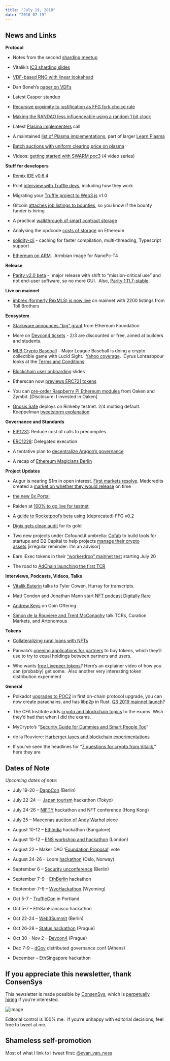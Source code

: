 ```yaml
---
title: "July 19, 2018"
date: "2018-07-19"
---
```


## News and Links

**Protocol**

- Notes from the second [sharding meetup](https://t.umblr.com/redirect?z=https%3A%2F%2Fnotes.ethereum.org%2Fs%2FB1-7aivmX&t=Zjk2YWRiNGRhODViMWE5MzQxZWMxMTJkNmM1ZWRhM2JiNzBjNWJiMSxFa0M5Z2wwSA%3D%3D&b=t%3AQ8svKXOQOFn4j1wJ-IeWRA&p=https%3A%2F%2Fwww.weekinethereum.com%2Fpost%2F176038685988%2Fjuly-19-2018&m=0)  
    
- Vitalik’s [IC3 sharding slides](https://t.umblr.com/redirect?z=https%3A%2F%2Fvitalik.ca%2Ffiles%2FIthaca201807_Sharding.pdf&t=ZDI0ZDM3NGEzNGUxZTRhN2U4NGNiZGY2N2ZjNDY4MWNkNDgyOGQyOSxFa0M5Z2wwSA%3D%3D&b=t%3AQ8svKXOQOFn4j1wJ-IeWRA&p=https%3A%2F%2Fwww.weekinethereum.com%2Fpost%2F176038685988%2Fjuly-19-2018&m=0)  
    
- [VDF-based RNG with linear lookahead](https://t.umblr.com/redirect?z=https%3A%2F%2Fethresear.ch%2Ft%2Fvdf-based-rng-with-linear-lookahead%2F2573&t=YjhhZTM5NDQ2ZDZmMTMyYjQzZDg0MTBmNjRiOGVlNzJmODA3MjcxYixFa0M5Z2wwSA%3D%3D&b=t%3AQ8svKXOQOFn4j1wJ-IeWRA&p=https%3A%2F%2Fwww.weekinethereum.com%2Fpost%2F176038685988%2Fjuly-19-2018&m=0)  
    
- Dan Boneh’s [paper on VDFs](https://t.co/G9KwUd2Itc)  
    
- Latest [Casper standup](https://t.umblr.com/redirect?z=https%3A%2F%2Fwww.youtube.com%2Fwatch%3Fv%3DEMpA5ZgzRKI&t=NjEwYjI0N2QzYjZjYjc0ZTFmMjU4MWM1OWYxMzgwMmJjNmM5ZjE2YyxFa0M5Z2wwSA%3D%3D&b=t%3AQ8svKXOQOFn4j1wJ-IeWRA&p=https%3A%2F%2Fwww.weekinethereum.com%2Fpost%2F176038685988%2Fjuly-19-2018&m=0)  
    
- [Recursive proximity to justification as FFG fork choice rule](https://t.umblr.com/redirect?z=https%3A%2F%2Fethresear.ch%2Ft%2Frecursive-proximity-to-justification-as-ffg-fork-choice-rule%2F2561&t=YWFjMzAwYTlmZDg5YjRjZDBkMTY2NmMwNTg2Mzk2MDQzOThiNTBiZCxFa0M5Z2wwSA%3D%3D&b=t%3AQ8svKXOQOFn4j1wJ-IeWRA&p=https%3A%2F%2Fwww.weekinethereum.com%2Fpost%2F176038685988%2Fjuly-19-2018&m=0)  
    
- [Making the RANDAO less influenceable using a random 1 bit clock](https://t.umblr.com/redirect?z=https%3A%2F%2Fethresear.ch%2Ft%2Fmaking-the-randao-less-influenceable-using-a-random-1-bit-clock%2F2566&t=MTA3MzBkNzU4YWQzNDJmOWYzYjFhYTZjZTljOWVhMTU0OWY4MWJkNSxFa0M5Z2wwSA%3D%3D&b=t%3AQ8svKXOQOFn4j1wJ-IeWRA&p=https%3A%2F%2Fwww.weekinethereum.com%2Fpost%2F176038685988%2Fjuly-19-2018&m=0)  
    
- Latest [Plasma implementers](https://t.umblr.com/redirect?z=https%3A%2F%2Fwww.youtube.com%2Fwatch%3Fv%3Dw45PXH0DJa0&t=ZjA2YzdjNDBlYjMwM2RiNDlkNzZhYmEwZmNjN2YyZWFiNGY5ODFhZixFa0M5Z2wwSA%3D%3D&b=t%3AQ8svKXOQOFn4j1wJ-IeWRA&p=https%3A%2F%2Fwww.weekinethereum.com%2Fpost%2F176038685988%2Fjuly-19-2018&m=0) call  
    
- A maintained [list of Plasma implementations](https://t.umblr.com/redirect?z=https%3A%2F%2Fgithub.com%2Fethsociety%2Flearn-plasma%2Fissues%2F8&t=MTYyZDA1NWYyZmI1OTU3YjFjNjlmZTM1NTQxNzlhZjRjZTViZDIxMCxFa0M5Z2wwSA%3D%3D&b=t%3AQ8svKXOQOFn4j1wJ-IeWRA&p=https%3A%2F%2Fwww.weekinethereum.com%2Fpost%2F176038685988%2Fjuly-19-2018&m=0), part of larger [Learn Plasma](https://t.umblr.com/redirect?z=https%3A%2F%2Fgithub.com%2Fethsociety%2Flearn-plasma&t=MDQwYjgxNTU5NmI0MWZiYmZmODhiOWE3NjdmZGM1NzJiYzIyMDdiNSxFa0M5Z2wwSA%3D%3D&b=t%3AQ8svKXOQOFn4j1wJ-IeWRA&p=https%3A%2F%2Fwww.weekinethereum.com%2Fpost%2F176038685988%2Fjuly-19-2018&m=0)  
    
- [Batch auctions with uniform clearing price on plasma](https://t.umblr.com/redirect?z=https%3A%2F%2Fethresear.ch%2Ft%2Fbatch-auctions-with-uniform-clearing-price-on-plasma%2F2554&t=MmQ4NDUzMWRmYzE1NTc2ZGRhZDkyNTMxOWU4NGYyZDFkMjRmZjJhOSxFa0M5Z2wwSA%3D%3D&b=t%3AQ8svKXOQOFn4j1wJ-IeWRA&p=https%3A%2F%2Fwww.weekinethereum.com%2Fpost%2F176038685988%2Fjuly-19-2018&m=0)  
    
- Videos: [getting started with SWARM poc3](https://t.umblr.com/redirect?z=https%3A%2F%2Fwww.youtube.com%2Fplaylist%3Flist%3DPLM508daI9b1vdgM-5EaJyIjFxFvmAgWFM&t=ZDg4YzBkMDc0NjgzZDE5ZjJhNWEyYTRkOTk2NmMyZTFlOGI2OTZmMCxFa0M5Z2wwSA%3D%3D&b=t%3AQ8svKXOQOFn4j1wJ-IeWRA&p=https%3A%2F%2Fwww.weekinethereum.com%2Fpost%2F176038685988%2Fjuly-19-2018&m=0) (4 video series)  
    

**Stuff for developers**

- [Remix IDE v0.6.4](https://t.umblr.com/redirect?z=https%3A%2F%2Fmedium.com%2Fremix-ide%2Fremix-ide-v0-6-4-1-released-8d8f7a5c6ad8&t=MDQ2MDkwOWU2MjUyMTIyZDYwNGExZDQ4ZDMyN2ZhMDc0NzQ4YmY5MSxFa0M5Z2wwSA%3D%3D&b=t%3AQ8svKXOQOFn4j1wJ-IeWRA&p=https%3A%2F%2Fwww.weekinethereum.com%2Fpost%2F176038685988%2Fjuly-19-2018&m=0)  
    
- Print [interview with Truffle devs](https://t.umblr.com/redirect?z=https%3A%2F%2Fmedia.consensys.net%2Ftruffle-deep-dive-what-you-need-to-know-when-developing-on-ethereum-e548d4df6e9&t=MDA2ZDRhODM1OWM2ZjE2MjY2NjI3MTg4NDgyYzUzMmRlNjFiODQxMyxFa0M5Z2wwSA%3D%3D&b=t%3AQ8svKXOQOFn4j1wJ-IeWRA&p=https%3A%2F%2Fwww.weekinethereum.com%2Fpost%2F176038685988%2Fjuly-19-2018&m=0), including how they work  
    
- Migrating your [Truffle project to Web3.js](https://t.umblr.com/redirect?z=https%3A%2F%2Fmedium.com%2F%40adrianmcli%2Fmigrating-your-truffle-project-to-web3-v1-0-ed3a56f11a4&t=YTg4Mjc4YzU4MDA2YWE5ZmZiNjk3MTFjNDU4ZDM0ODVmNmJkMmQ2YyxFa0M5Z2wwSA%3D%3D&b=t%3AQ8svKXOQOFn4j1wJ-IeWRA&p=https%3A%2F%2Fwww.weekinethereum.com%2Fpost%2F176038685988%2Fjuly-19-2018&m=0) v1.0  
    
- Gitcoin [attaches job listings to bounties](https://t.umblr.com/redirect?z=https%3A%2F%2Fmedium.com%2Fgitcoin%2Fhiring-with-gitcoin-just-got-better-259c59aa8e3&t=ZWY0ZDhmNTQzM2ZlNTFjNmY1OTljZGJiOGMwZjM1MTAyMGFiOWYxZSxFa0M5Z2wwSA%3D%3D&b=t%3AQ8svKXOQOFn4j1wJ-IeWRA&p=https%3A%2F%2Fwww.weekinethereum.com%2Fpost%2F176038685988%2Fjuly-19-2018&m=0), so you know if the bounty funder is hiring  
    
- A practical [walkthrough of smart contract storage](https://t.umblr.com/redirect?z=https%3A%2F%2Fmedium.com%2Fcoinmonks%2Fa-practical-walkthrough-smart-contract-storage-d3383360ea1b&t=MGZkNzMwMDg2YmM3NDYwM2IwNmM1MzJiZDlkN2NmMDExNjIxOTFjNCxFa0M5Z2wwSA%3D%3D&b=t%3AQ8svKXOQOFn4j1wJ-IeWRA&p=https%3A%2F%2Fwww.weekinethereum.com%2Fpost%2F176038685988%2Fjuly-19-2018&m=0)  
    
- Analysing the opdcode [costs of storage](https://t.umblr.com/redirect?z=https%3A%2F%2Fmedium.com%2Fcoinmonks%2Fstoring-on-ethereum-analyzing-the-costs-922d41d6b316&t=ZGIyZmI2NTRlNWM5NzM1Njc4ZGMzMDRiMmEyMmVjMjI2NDIwYjJiOCxFa0M5Z2wwSA%3D%3D&b=t%3AQ8svKXOQOFn4j1wJ-IeWRA&p=https%3A%2F%2Fwww.weekinethereum.com%2Fpost%2F176038685988%2Fjuly-19-2018&m=0) on Ethereum  
    
- [solidity-cli](https://t.umblr.com/redirect?z=https%3A%2F%2Fgithub.com%2Fpubkey%2Fsolidity-cli%2Fblob%2Fmaster%2FREADME.md&t=ZGY2ZGI3YjdhZjQzOWVlMGI0M2EzOGE0N2ZlOGE4M2M5ZjgyYWJiMSxFa0M5Z2wwSA%3D%3D&b=t%3AQ8svKXOQOFn4j1wJ-IeWRA&p=https%3A%2F%2Fwww.weekinethereum.com%2Fpost%2F176038685988%2Fjuly-19-2018&m=0) - caching for faster compilation, multi-threading, Typescript support  
    
- [Ethereum on ARM](https://t.umblr.com/redirect?z=https%3A%2F%2Fwww.reddit.com%2Fr%2Fethereum%2Fcomments%2F8ztgj5%2Fethereum_on_arm_poc_armbian_image_for_nanopct4_a%2F&t=NDY5N2Y4OGYzY2QxMGUyYWJkZWY2MWUwMmQ0MGEwNWI2YmJmZGNhNixFa0M5Z2wwSA%3D%3D&b=t%3AQ8svKXOQOFn4j1wJ-IeWRA&p=https%3A%2F%2Fwww.weekinethereum.com%2Fpost%2F176038685988%2Fjuly-19-2018&m=0).  Armbian image for NanoPc-T4  
    

**Release**

- [Parity v2.0 beta](https://t.umblr.com/redirect?z=https%3A%2F%2Fmedium.com%2Fparitytech%2Fparity-ethereum-v2-0-0-beta-b8eb2b9d77b4&t=M2QyZjE1ZjRhZThiODUzZjYxN2FkZjQ1MDA3ZWNiNzYxMTBlZGNlMCxFa0M5Z2wwSA%3D%3D&b=t%3AQ8svKXOQOFn4j1wJ-IeWRA&p=https%3A%2F%2Fwww.weekinethereum.com%2Fpost%2F176038685988%2Fjuly-19-2018&m=0) -  major release with shift to “mission-critical use” and not end-user software, so no more GUI.  Also, [Parity 1.11.7-stable](https://t.umblr.com/redirect?z=https%3A%2F%2Fgithub.com%2Fparitytech%2Fparity%2Freleases%2Ftag%2Fv1.11.7&t=YjJmOWUxNjI3OTdlYmU4NmFjNWZjOWM4OTU4ZTE3NGExNjk0OWFlYixFa0M5Z2wwSA%3D%3D&b=t%3AQ8svKXOQOFn4j1wJ-IeWRA&p=https%3A%2F%2Fwww.weekinethereum.com%2Fpost%2F176038685988%2Fjuly-19-2018&m=0)

**Live on mainnet**

- [imbrex (formerly RexMLS) is now live](https://t.umblr.com/redirect?z=https%3A%2F%2Fabout.imbrex.io%2Fblog%2Fimbrex-launches%2F&t=NDQ5MjNmNzUxZjlhZmJiNWMwMTA1NzE1OTBkNzdmM2FkNWMzMDk3YixFa0M5Z2wwSA%3D%3D&b=t%3AQ8svKXOQOFn4j1wJ-IeWRA&p=https%3A%2F%2Fwww.weekinethereum.com%2Fpost%2F176038685988%2Fjuly-19-2018&m=0) on mainnet with 2200 listings from Toll Brothers

**Ecosystem**

- [Starkware announces “big” grant](https://twitter.com/starkwareltd/status/1018685807148879873?s=21) from Ethereum Foundation  
    
- More on [Devcon4 tickets](https://t.umblr.com/redirect?z=https%3A%2F%2Fblog.ethereum.org%2F2018%2F07%2F17%2Fan-update-on-devcon4-ticket-allocations-and-sales%2F&t=OGVlYmE3YWJlNTdlMjM1OTFiNjRkMzVjZGEyNjBmMjQwZWFjZGM1ZSxFa0M5Z2wwSA%3D%3D&b=t%3AQ8svKXOQOFn4j1wJ-IeWRA&p=https%3A%2F%2Fwww.weekinethereum.com%2Fpost%2F176038685988%2Fjuly-19-2018&m=0) - 2/3 are discounted or free, aimed at builders and students.  
    
- [MLB Crypto Baseball](https://t.umblr.com/redirect?z=https%3A%2F%2Fmlbcryptobaseball.com%2F&t=MDMwYzk1ZTdkOTgxNGExZDQwYTlkOGRmN2I1MzA4OWNjZmJiZjQxZixFa0M5Z2wwSA%3D%3D&b=t%3AQ8svKXOQOFn4j1wJ-IeWRA&p=https%3A%2F%2Fwww.weekinethereum.com%2Fpost%2F176038685988%2Fjuly-19-2018&m=0) - Major League Baseball is doing a crypto collectible game with Lucid Sight.  [Yahoo coverage](https://t.umblr.com/redirect?z=https%3A%2F%2Ffinance.yahoo.com%2Fnews%2Fexclusive-major-league-baseball-going-crypto-134033104.html&t=MjlhM2ZjOTdmZjg2ZjQ1ZmUyNmQwNmU2YTc1NGFiODcwZGE3MjQxZSxFa0M5Z2wwSA%3D%3D&b=t%3AQ8svKXOQOFn4j1wJ-IeWRA&p=https%3A%2F%2Fwww.weekinethereum.com%2Fpost%2F176038685988%2Fjuly-19-2018&m=0).  Cyrus Lohrasbpour looks at the [Terms and Conditions](https://twitter.com/Cyrus/status/1018853153310105600).  
    
- [Blockchain user onboarding](https://t.umblr.com/redirect?z=https%3A%2F%2Fwww.slideshare.net%2Faseoconnor%2Fblockchain-user-onboarding-in-practice&t=OGY1ZGU0MDdjMjljYzZjNjRhMWY5NmYxNzJmZTExY2QwZmE2OTAyNCxFa0M5Z2wwSA%3D%3D&b=t%3AQ8svKXOQOFn4j1wJ-IeWRA&p=https%3A%2F%2Fwww.weekinethereum.com%2Fpost%2F176038685988%2Fjuly-19-2018&m=0) slides  
    
- Etherscan now [previews ERC721 tokens](https://twitter.com/AxiomZenTeam/status/1019682611990417408)  
    
- You can [pre-order Raspberry PI Ethereum modules](https://t.umblr.com/redirect?z=https%3A%2F%2Fwww.zymbit.com%2Foaken%2F&t=NjEwMTIwNjcxOTkyODM1NWMwYjkzMjZiOTliMGNhYWM4OTg1ZmU5YSxFa0M5Z2wwSA%3D%3D&b=t%3AQ8svKXOQOFn4j1wJ-IeWRA&p=https%3A%2F%2Fwww.weekinethereum.com%2Fpost%2F176038685988%2Fjuly-19-2018&m=0) from Oaken and Zymbit. \[Disclosure: I invested in Oaken\]  
    
- [Gnosis Safe](https://t.umblr.com/redirect?z=https%3A%2F%2Fsafe.gnosis.io%2F&t=ZmE5ODlkZGQ4NTllMzc1NDAyZGQ3ZTFhMGU4NDRlODQ1NDE2ZWJiMCxFa0M5Z2wwSA%3D%3D&b=t%3AQ8svKXOQOFn4j1wJ-IeWRA&p=https%3A%2F%2Fwww.weekinethereum.com%2Fpost%2F176038685988%2Fjuly-19-2018&m=0) deploys on Rinkeby testnet. 2/4 multisig default. Koeppelman [tweetstorm explanation](https://twitter.com/koeppelmann/status/1019719097016299520)  
    

**Governance and Standards**

- [EIP1231](https://t.umblr.com/redirect?z=https%3A%2F%2Fgithub.com%2Fethereum%2FEIPs%2Fpull%2F1231%2Ffiles&t=YzRhYTEzNjAwYjk0MDUzZmVlYWUwZWJlNmI5YjZkYTAzNWVjNTZkYixFa0M5Z2wwSA%3D%3D&b=t%3AQ8svKXOQOFn4j1wJ-IeWRA&p=https%3A%2F%2Fwww.weekinethereum.com%2Fpost%2F176038685988%2Fjuly-19-2018&m=0): Reduce cost of calls to precompiles  
    
- [ERC1228](https://t.umblr.com/redirect?z=https%3A%2F%2Fgithub.com%2Fethereum%2FEIPs%2Fissues%2F1228&t=ZjY1MzNhM2ZhYzc4NGQ0NzA3ZTExNjM4NTVkOTYzYTNlYzI2NDExNyxFa0M5Z2wwSA%3D%3D&b=t%3AQ8svKXOQOFn4j1wJ-IeWRA&p=https%3A%2F%2Fwww.weekinethereum.com%2Fpost%2F176038685988%2Fjuly-19-2018&m=0): Delegated execution  
    
- A tentative plan to [decentralize Aragon’s governance](https://t.umblr.com/redirect?z=https%3A%2F%2Fresearch.aragon.org%2Ft%2Fdecentralizing-aragons-governance-possible-first-steps%2F98&t=MGRlOGNkOWQ1NTg0NmUwMzI4NzExMDIzNWNkNTBmZWI2NTJlOThiZCxFa0M5Z2wwSA%3D%3D&b=t%3AQ8svKXOQOFn4j1wJ-IeWRA&p=https%3A%2F%2Fwww.weekinethereum.com%2Fpost%2F176038685988%2Fjuly-19-2018&m=0)  
    
- A recap of [Ethereum Magicians Berlin](https://t.umblr.com/redirect?z=https%3A%2F%2Fmedium.com%2Fecf-review%2Fethmagicians-the-importance-of-community-and-activism-2e632f26a836&t=ZGVmYmViY2I1ZWY3NGVlOTkxOTE3MzI4YWNjYmZlMzUyMzQ2MWJmNCxFa0M5Z2wwSA%3D%3D&b=t%3AQ8svKXOQOFn4j1wJ-IeWRA&p=https%3A%2F%2Fwww.weekinethereum.com%2Fpost%2F176038685988%2Fjuly-19-2018&m=0)  
    

**Project Updates**

- Augur is nearing $1m in open interest. [First markets resolve](https://twitter.com/AugurProject/status/1019739868006637569). Medcredits created a [market on whether they would release](https://t.umblr.com/redirect?z=https%3A%2F%2Fmedium.com%2Fmedcredits%2Fskin-in-the-game-how-medcredits-is-using-augur-to-assure-accountability-950166f1f0ab&t=OTE4NjQwNGE2MGMzOGNmMWRjNWNmOTM1NDRmZDkwNGNiMjk1MWM2NixFa0M5Z2wwSA%3D%3D&b=t%3AQ8svKXOQOFn4j1wJ-IeWRA&p=https%3A%2F%2Fwww.weekinethereum.com%2Fpost%2F176038685988%2Fjuly-19-2018&m=0) on time  
    
- [the new 0x Portal](https://t.umblr.com/redirect?z=https%3A%2F%2Fblog.0xproject.com%2Fintroducing-the-new-0x-portal-79b9aa6df72e&t=NzU1N2I2NDdkZWFiNTYwMjczNmUxMzFmNGNlZjVhYzYzYmQ5ZTEwMCxFa0M5Z2wwSA%3D%3D&b=t%3AQ8svKXOQOFn4j1wJ-IeWRA&p=https%3A%2F%2Fwww.weekinethereum.com%2Fpost%2F176038685988%2Fjuly-19-2018&m=0)  
    
- Raiden at [100% to go live for testnet](https://t.umblr.com/redirect?z=https%3A%2F%2Fgithub.com%2Fraiden-network%2Fraiden%2Fmilestones&t=NDg4YmQxMDg3ZjlkNzJiMDhlYTlhYzY4Njg3ZTZhNmQxOTY5ZGM0ZixFa0M5Z2wwSA%3D%3D&b=t%3AQ8svKXOQOFn4j1wJ-IeWRA&p=https%3A%2F%2Fwww.weekinethereum.com%2Fpost%2F176038685988%2Fjuly-19-2018&m=0)  
    
- A [guide to Rocketpool’s beta](https://t.umblr.com/redirect?z=https%3A%2F%2Fmedium.com%2Frocket-pool%2Frocket-pool-beta-v1-guide-bed1d99bd84&t=OGE2MDVhMWQ4MWVkNzIxYzIyYTNhNDZlNWI4YjFhMTNkMGI5YWIwYyxFa0M5Z2wwSA%3D%3D&b=t%3AQ8svKXOQOFn4j1wJ-IeWRA&p=https%3A%2F%2Fwww.weekinethereum.com%2Fpost%2F176038685988%2Fjuly-19-2018&m=0) using (deprecated) FFG v0.2  
    
- [Digix gets clean audit](https://t.umblr.com/redirect?z=https%3A%2F%2Fmedium.com%2F%40Digix%2Fdigixs-gold-holdings-independently-audited-100-accounted-for-40bc371bf947&t=MjhhMDViZjE2Zjg3MTBjOWNjNTJjODg3MWFlZGM5ZWJkZWVmODVhOCxFa0M5Z2wwSA%3D%3D&b=t%3AQ8svKXOQOFn4j1wJ-IeWRA&p=https%3A%2F%2Fwww.weekinethereum.com%2Fpost%2F176038685988%2Fjuly-19-2018&m=0) for its gold  
    
- Two new projects under Cofound.it umbrella: [Cofab](https://t.umblr.com/redirect?z=https%3A%2F%2Fblog.cofound.it%2Fwhy-cofab-and-what-value-do-we-bring-to-the-cofound-it-ecosystem-8a2fa827469b&t=ZTk0MWFmMTljMDc3NjllMjc5YjZlNDU0Nzg1NmQzMTViNjlkYzJmNSxFa0M5Z2wwSA%3D%3D&b=t%3AQ8svKXOQOFn4j1wJ-IeWRA&p=https%3A%2F%2Fwww.weekinethereum.com%2Fpost%2F176038685988%2Fjuly-19-2018&m=0) to build tools for startups and D2 Capital to help projects [manage their crypto assets](https://t.umblr.com/redirect?z=https%3A%2F%2Fblog.cofound.it%2Fintroducing-d2-capital-providing-crypto-asset-class-expertise-for-startups-5296ed86d67&t=N2U0MDVmMjM0MzFlYjMwMjg5Mjc1YmM0YmY5YmNhZDNjNmYwY2MzNSxFa0M5Z2wwSA%3D%3D&b=t%3AQ8svKXOQOFn4j1wJ-IeWRA&p=https%3A%2F%2Fwww.weekinethereum.com%2Fpost%2F176038685988%2Fjuly-19-2018&m=0) \[irregular reminder: I’m an advisor\]  
    
- Earn iExec tokens in their [“workerdrop” mainnet test](https://t.umblr.com/redirect?z=https%3A%2F%2Fmedium.com%2Fiex-ec%2Fiexec-workerdrop-1-c495774146ff&t=YjQ3OTE5MGRhYzcxODRlYzc1MWVjZjQ5N2ZlMTIwNGI5MzY2M2JhMyxFa0M5Z2wwSA%3D%3D&b=t%3AQ8svKXOQOFn4j1wJ-IeWRA&p=https%3A%2F%2Fwww.weekinethereum.com%2Fpost%2F176038685988%2Fjuly-19-2018&m=0) starting July 20  
    
- The road to [AdChain launching the first TCR](https://t.umblr.com/redirect?z=https%3A%2F%2Fmedium.com%2Fmetax-publication%2Fthe-road-to-the-mainnet-and-beyond-f9109bf5ea1&t=M2VhZjdjMGUwYWQ1NWVhZGVmYzJlZmNiMDc5NzBjMDMwZTgwZWFkYSxFa0M5Z2wwSA%3D%3D&b=t%3AQ8svKXOQOFn4j1wJ-IeWRA&p=https%3A%2F%2Fwww.weekinethereum.com%2Fpost%2F176038685988%2Fjuly-19-2018&m=0)  
    

**Interviews, Podcasts, Videos, Talks** 

- [Vitalik Buterin](https://t.umblr.com/redirect?z=https%3A%2F%2Fmedium.com%2Fconversations-with-tyler%2Fvitalik-buterin-tyler-cowen-cryptocurrency-blockchain-tech-3a2b20c12c97&t=NTMyODRiMjA1NGU3M2FlMjQ0ZDBmNTE3ZTcwNTYxODNlZjMzOTY3ZCxFa0M5Z2wwSA%3D%3D&b=t%3AQ8svKXOQOFn4j1wJ-IeWRA&p=https%3A%2F%2Fwww.weekinethereum.com%2Fpost%2F176038685988%2Fjuly-19-2018&m=0) talks to Tyler Cowen. Hurray for transcripts.  
    
- Matt Condon and Jonathan Mann start [NFT podcast Digitally Rare](https://t.umblr.com/redirect?z=https%3A%2F%2Fitunes.apple.com%2Fus%2Fpodcast%2Ftheres-no-i-in-nft-or-is-there%2Fid1413304564%3Fi%3D1000416021798%26mt%3D2&t=MzFlNTJhNjc5ZjA4ODkxNzI2NDBmNTRmN2JhZjFjYzY5ZDZkZDlkNSxFa0M5Z2wwSA%3D%3D&b=t%3AQ8svKXOQOFn4j1wJ-IeWRA&p=https%3A%2F%2Fwww.weekinethereum.com%2Fpost%2F176038685988%2Fjuly-19-2018&m=0)  
    
- [Andrew Keys](https://t.umblr.com/redirect?z=https%3A%2F%2Fthecoinoffering.com%2Fpodcast%2Fs02%2Fe03-andrew-keys%2F&t=Yjc5NWRlNzY5Y2Y2YzAzOTc1ZjdmMmRiMzE2NGI4MjE4NzZjMjdhZixFa0M5Z2wwSA%3D%3D&b=t%3AQ8svKXOQOFn4j1wJ-IeWRA&p=https%3A%2F%2Fwww.weekinethereum.com%2Fpost%2F176038685988%2Fjuly-19-2018&m=0) on Coin Offering  
    
- [Simon de la Rouviere and Trent McConaghy](https://t.umblr.com/redirect?z=https%3A%2F%2Fwww.breaker.audio%2Fventure-stories%2Fe%2F35568339&t=YmY1YWU1MDdjMDY4MjA0MTkwNWFmOGY5ZGEyNWZiYmE1ZTVkMTgxMyxFa0M5Z2wwSA%3D%3D&b=t%3AQ8svKXOQOFn4j1wJ-IeWRA&p=https%3A%2F%2Fwww.weekinethereum.com%2Fpost%2F176038685988%2Fjuly-19-2018&m=0) talk TCRs, Curation Markets, and Artonomous  
    

**Tokens** 

- [Collateralizing rural loans with NFTs](https://t.umblr.com/redirect?z=https%3A%2F%2Fmedium.com%2Fcoinmonks%2Fcollateralizing-rural-loans-with-non-fungible-tokens-2f1e2dd718dc&t=NDBmN2I3MzgwNmU0NWZiNmE4ZjJlMzcwNmY2YzBhZGU5ODRkZjc4MCxFa0M5Z2wwSA%3D%3D&b=t%3AQ8svKXOQOFn4j1wJ-IeWRA&p=https%3A%2F%2Fwww.weekinethereum.com%2Fpost%2F176038685988%2Fjuly-19-2018&m=0)  
    
- Panvala’s [opening applications for partners](https://t.umblr.com/redirect?z=https%3A%2F%2Fmedium.com%2Fpanvala%2Fbecome-a-panvala-partner-4a9154c829e7&t=MWNiMDBkNmFmZjY5YzlkZTViMmE3YzllZjQ0NTM5MjUwNjdlNzQ2NyxFa0M5Z2wwSA%3D%3D&b=t%3AQ8svKXOQOFn4j1wJ-IeWRA&p=https%3A%2F%2Fwww.weekinethereum.com%2Fpost%2F176038685988%2Fjuly-19-2018&m=0) to buy tokens, which they’ll use to try to equal holdings between partners and users.  
    
- Who wants [free Livepeer tokens](https://t.umblr.com/redirect?z=https%3A%2F%2Fwww.youtube.com%2Fwatch%3Fv%3DS1amPnW4AEs&t=YTNkNWMxZTIwMjA3ODg1ZjdlZWYyNjRkZDhjMTFkMjE2MDRjYzQ5YSxFa0M5Z2wwSA%3D%3D&b=t%3AQ8svKXOQOFn4j1wJ-IeWRA&p=https%3A%2F%2Fwww.weekinethereum.com%2Fpost%2F176038685988%2Fjuly-19-2018&m=0)? Here’s an explainer video of how you can (probably) get some.  Also another very interesting token distribution experiment  
    

**General**

- Polkadot [upgrades to POC2](https://t.umblr.com/redirect?z=https%3A%2F%2Fmedium.com%2Fpolkadot-network%2Fpolkadot-poc-2-is-here-parachains-runtime-upgrades-and-libp2p-networking-7035bb141c25&t=MDQ3ZThmOTdlMWNjMWE4YWRhNGJjZTQ3YzNlMTQ3NTA2YmUyNzVlMyxFa0M5Z2wwSA%3D%3D&b=t%3AQ8svKXOQOFn4j1wJ-IeWRA&p=https%3A%2F%2Fwww.weekinethereum.com%2Fpost%2F176038685988%2Fjuly-19-2018&m=0) in first on-chain protocol upgrade, you can now create parachains, and has libp2p in Rust. [Q3 2019 mainnet launch](https://twitter.com/5chdn/status/1019305321213448194)?  
    
- The CFA Institute adds [crypto and blockchain topics](https://t.umblr.com/redirect?z=https%3A%2F%2Fwww.bloomberg.com%2Fnews%2Farticles%2F2018-07-16%2Fcfa-exam-adds-crypto-blockchain-topics-as-wall-street-dives-in&t=YzE2Y2QyNTc4YTQwOWNhYzQwNjg0YThiODY0YjExZDI5MTI4MGUzZCxFa0M5Z2wwSA%3D%3D&b=t%3AQ8svKXOQOFn4j1wJ-IeWRA&p=https%3A%2F%2Fwww.weekinethereum.com%2Fpost%2F176038685988%2Fjuly-19-2018&m=0) to the exams. Wish they’d had that when I did the exams.  
    
- MyCrypto’s “[Security Guide for Dummies and Smart People Too](https://t.umblr.com/redirect?z=https%3A%2F%2Fmedium.com%2Fmycrypto%2Fmycryptos-security-guide-for-dummies-and-smart-people-too-ab178299c82e&t=OGZhZTdmZDE2MzVhNzRhNThkNmY0Zjc5NTM0Yjc1Yzk1NjVmZDY1ZSxFa0M5Z2wwSA%3D%3D&b=t%3AQ8svKXOQOFn4j1wJ-IeWRA&p=https%3A%2F%2Fwww.weekinethereum.com%2Fpost%2F176038685988%2Fjuly-19-2018&m=0)”  
    
- de la Rouviere: [Harberger taxes and blockchain experimentations](https://t.umblr.com/redirect?z=https%3A%2F%2Fmedium.com%2F%40simondlr%2Fwhat-is-harberger-tax-where-does-the-blockchain-fit-in-1329046922c6&t=MjM1OGM4OWEzYTYyMDY0YjYyYTcxYjI0MDBiODExYzNjODgwZmU2NCxFa0M5Z2wwSA%3D%3D&b=t%3AQ8svKXOQOFn4j1wJ-IeWRA&p=https%3A%2F%2Fwww.weekinethereum.com%2Fpost%2F176038685988%2Fjuly-19-2018&m=0)  
    
- If you’ve seen the headlines for “[7 questions for crypto from Vitalik](https://t.umblr.com/redirect?z=https%3A%2F%2Fwww.reddit.com%2Fr%2Fethereum%2Fcomments%2F8yjhxd%2Fethereum_cofounder_vitalik_buterin_comes_up_with%2Fe2bgkmq%2F&t=M2ZhMTRiZTcwNWExZmMzYmY0NmU4MjhmYzNkNWEzZGUxMDVhM2M5YixFa0M5Z2wwSA%3D%3D&b=t%3AQ8svKXOQOFn4j1wJ-IeWRA&p=https%3A%2F%2Fwww.weekinethereum.com%2Fpost%2F176038685988%2Fjuly-19-2018&m=0),” here they are  
    

## Dates of Note

_Upcoming dates of note_:

- July 19-20 – [DappCon](https://t.umblr.com/redirect?z=https%3A%2F%2Fwww.dappcon.io%2F&t=Yzg3OTkwNWI3M2JkNTkzM2NlNmVlOTdmZjVlYmJkODgyZDEzMDUzNyxFa0M5Z2wwSA%3D%3D&b=t%3AQ8svKXOQOFn4j1wJ-IeWRA&p=https%3A%2F%2Fwww.weekinethereum.com%2Fpost%2F176038685988%2Fjuly-19-2018&m=0) (Berlin)  
    
- July 22-24 — [Japan tourism](https://t.umblr.com/redirect?z=https%3A%2F%2Fhackathon-en.blockchainexe.com%2F&t=NjI2ZjM4MGQyZmIxZDA3MjU2NzZiY2ZmNjAzNWNkZmMxYTQxMTNkYSxFa0M5Z2wwSA%3D%3D&b=t%3AQ8svKXOQOFn4j1wJ-IeWRA&p=https%3A%2F%2Fwww.weekinethereum.com%2Fpost%2F176038685988%2Fjuly-19-2018&m=0) hackathon (Tokyo)  
    
- July 24-26 – [NIFTY](https://t.umblr.com/redirect?z=https%3A%2F%2Fnifty.gg%2F&t=NjAyNWM0NDAzMDEyNGI3ZGYzM2ZjZTUzNmE0MTY0YTM4OTkwNDEyOSxFa0M5Z2wwSA%3D%3D&b=t%3AQ8svKXOQOFn4j1wJ-IeWRA&p=https%3A%2F%2Fwww.weekinethereum.com%2Fpost%2F176038685988%2Fjuly-19-2018&m=0) hackathon and NFT conference (Hong Kong)  
    
- July 25 – Maecenas [auction of Andy Warhol](https://twitter.com/maecenasart/status/1016654053286260736) piece  
    
- August 10-12 – [EthIndia](https://t.umblr.com/redirect?z=https%3A%2F%2Fethindia.co%2F&t=MWY0MGY1MTI2MTFlY2ZjZTk3YTA4ODM0YTIyNjYzNjNkMmU3ODA5OSxFa0M5Z2wwSA%3D%3D&b=t%3AQ8svKXOQOFn4j1wJ-IeWRA&p=https%3A%2F%2Fwww.weekinethereum.com%2Fpost%2F176038685988%2Fjuly-19-2018&m=0) hackathon (Bangalore)  
    
- August 10-12 – [ENS workshop and hackathon](https://t.umblr.com/redirect?z=https%3A%2F%2Fhack.ens.domains%2F&t=MjU3ZWU4YjNhZTljYzAyYWRlMDlkMTZmNjljODJmZjU4ODdjYTVmZCxFa0M5Z2wwSA%3D%3D&b=t%3AQ8svKXOQOFn4j1wJ-IeWRA&p=https%3A%2F%2Fwww.weekinethereum.com%2Fpost%2F176038685988%2Fjuly-19-2018&m=0) (London)  
    
- August 22 – Maker DAO ‘[Foundation Proposal](https://t.umblr.com/redirect?z=https%3A%2F%2Fmedium.com%2Fmakerdao%2Ffoundation-proposal-caeb382465c1&t=NWIxODNjZjEzZDVhOTdmNWNhNmE3YTE5YmZjN2M0MDQ4MTk0NjI1ZixFa0M5Z2wwSA%3D%3D&b=t%3AQ8svKXOQOFn4j1wJ-IeWRA&p=https%3A%2F%2Fwww.weekinethereum.com%2Fpost%2F176038685988%2Fjuly-19-2018&m=0)’ vote  
    
- August 24-26 – Loom [hackathon](https://t.umblr.com/redirect?z=https%3A%2F%2Fmedium.com%2Floom-network%2Feuropes-first-blockchain-game-hackathon-with-loom-s-unity-sdk-is-coming-to-oslo-norway-from-a75129ed8fd1&t=YTlkOGEyMmI4OTBlYmVhODYwYmE3ODI4YmU0NTMzNDExZTIwOTgyOCxFa0M5Z2wwSA%3D%3D&b=t%3AQ8svKXOQOFn4j1wJ-IeWRA&p=https%3A%2F%2Fwww.weekinethereum.com%2Fpost%2F176038685988%2Fjuly-19-2018&m=0) (Oslo, Norway)  
    
- September 6 – [Security unconference](https://t.umblr.com/redirect?z=https%3A%2F%2Fethereum-magicians.org%2Ft%2Fwiki-gathering-of-security-community%2F433&t=ODRhNThiNGUyOWY5YmQxNWQyM2IwYTY3NDE3NmY5MzE5ZDE5ZDIxNixFa0M5Z2wwSA%3D%3D&b=t%3AQ8svKXOQOFn4j1wJ-IeWRA&p=https%3A%2F%2Fwww.weekinethereum.com%2Fpost%2F176038685988%2Fjuly-19-2018&m=0) (Berlin)  
    
- September 7-9 – [EthBerlin](https://t.umblr.com/redirect?z=http%3A%2F%2Fethberlin.com%2F&t=NWMwZTMyODcyNGMyYzNhMmU5OGM2MTllMThmODAyMjBjYWQxMDRkOCxFa0M5Z2wwSA%3D%3D&b=t%3AQ8svKXOQOFn4j1wJ-IeWRA&p=https%3A%2F%2Fwww.weekinethereum.com%2Fpost%2F176038685988%2Fjuly-19-2018&m=0) hackathon  
    
- September 7-9 – [WyoHackathon](https://t.umblr.com/redirect?z=https%3A%2F%2Fwyominghackathon.devpost.com%2F&t=NDYyNTRjYWJiYTc0ZDJmNzc4Mjc5ZDUwNDQ1MzcwNjMwMzgzYzEwMCxFa0M5Z2wwSA%3D%3D&b=t%3AQ8svKXOQOFn4j1wJ-IeWRA&p=https%3A%2F%2Fwww.weekinethereum.com%2Fpost%2F176038685988%2Fjuly-19-2018&m=0) (Wyoming)  
    
- Oct 5-7 – [TruffleCon](https://t.umblr.com/redirect?z=http%3A%2F%2Ftruffleframework.com%2Ftrufflecon2018&t=YmU0MTIzZGI0MjFjYTM4MzljM2JjOTM1MmRlZmZlY2M3ZjRiYjRjNSxFa0M5Z2wwSA%3D%3D&b=t%3AQ8svKXOQOFn4j1wJ-IeWRA&p=https%3A%2F%2Fwww.weekinethereum.com%2Fpost%2F176038685988%2Fjuly-19-2018&m=0) in Portland  
    
- Oct 5-7 – EthSanFrancisco hackathon  
    
- Oct 22-24 – [Web3Summit](https://t.umblr.com/redirect?z=http%3A%2F%2Fweb3summit.com%2F&t=Y2E3YjBiYTZiNzhjOWYwYjU3ZWI5ZGViNjUxNjM0ZjU2MTcyMTVmYixFa0M5Z2wwSA%3D%3D&b=t%3AQ8svKXOQOFn4j1wJ-IeWRA&p=https%3A%2F%2Fwww.weekinethereum.com%2Fpost%2F176038685988%2Fjuly-19-2018&m=0) (Berlin)  
    
- Oct 26-28 – [Status hackathon](https://t.umblr.com/redirect?z=https%3A%2F%2Fblog.status.im%2Fannouncing-the-status-hackathon-cryptolife-12d0a9db8ca3&t=M2E3MjcxNDI3OWMwM2YwYWVlZDk3OWMyMTNhMjFkNGRiMjFjYzVlMyxFa0M5Z2wwSA%3D%3D&b=t%3AQ8svKXOQOFn4j1wJ-IeWRA&p=https%3A%2F%2Fwww.weekinethereum.com%2Fpost%2F176038685988%2Fjuly-19-2018&m=0) (Prague)  
    
- Oct 30 - Nov 2 – [Devcon4](https://t.umblr.com/redirect?z=https%3A%2F%2Fdevcon.ethereum.org%2F&t=ODhiMzNkMDg3MTYyYzBlYmFkMjJhNzIzZDI4ZDExNWRlOGQ1YjQ2OCxFa0M5Z2wwSA%3D%3D&b=t%3AQ8svKXOQOFn4j1wJ-IeWRA&p=https%3A%2F%2Fwww.weekinethereum.com%2Fpost%2F176038685988%2Fjuly-19-2018&m=0) (Prague)  
    
- Dec 7-9 – [dGov](https://t.umblr.com/redirect?z=http%3A%2F%2Fdgov.earth%2F&t=NzhmZDY5YjJjZDY3MDYyYzgwN2FlZWUzOTcwNDBiM2E3MzhlMTgwMixFa0M5Z2wwSA%3D%3D&b=t%3AQ8svKXOQOFn4j1wJ-IeWRA&p=https%3A%2F%2Fwww.weekinethereum.com%2Fpost%2F176038685988%2Fjuly-19-2018&m=0) distributed governance conf (Athens)  
    
- December – EthSingapore hackathon  
    

## If you appreciate this newsletter, thank ConsenSys

This newsletter is made possible by [ConsenSys](https://t.umblr.com/redirect?z=https%3A%2F%2Fconsensys.net%2F&t=NjQ3YWFlMThjM2Y5YzZmNTRmNDc0MDNmYzZmNmFiODk2ZTc2YzVhNCxFa0M5Z2wwSA%3D%3D&b=t%3AQ8svKXOQOFn4j1wJ-IeWRA&p=https%3A%2F%2Fwww.weekinethereum.com%2Fpost%2F176038685988%2Fjuly-19-2018&m=0), which is [perpetually hiring](https://t.umblr.com/redirect?z=http%3A%2F%2Fgrnh.se%2Fslxih51&t=OGQzZmRiZjRmMjhiNmIzODhjOTZkZDkxOTY0MjEzMGI0YzUyNWQ0OCxFa0M5Z2wwSA%3D%3D&b=t%3AQ8svKXOQOFn4j1wJ-IeWRA&p=https%3A%2F%2Fwww.weekinethereum.com%2Fpost%2F176038685988%2Fjuly-19-2018&m=0) if you’re interested.  
  

![image](https://66.media.tumblr.com/e25d646c06cd8f6f4de08c91d301ee95/tumblr_inline_pc39kx9RNj1rxca3y_250.jpg)

  
Editorial control is 100% me.  If you’re unhappy with editorial decisions, feel free to tweet at me.

## Shameless self-promotion

  
Most of what I link to I tweet first: [@evan\_van\_ness](https://twitter.com/evan_van_ness)
